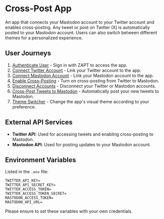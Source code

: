 # Cross-Post App

An app that connects your Mastodon account to your Twitter account and enables cross-posting. Any tweet or post on Twitter (X) is automatically posted to your Mastodon account. Users can also switch between different themes for a personalized experience.

## User Journeys

1. [Authenticate User](docs/journeys/authenticate-user.md) - Sign in with ZAPT to access the app.
2. [Connect Twitter Account](docs/journeys/connect-twitter-account.md) - Link your Twitter account to the app.
3. [Connect Mastodon Account](docs/journeys/connect-mastodon-account.md) - Link your Mastodon account to the app.
4. [Enable Cross-Posting](docs/journeys/enable-cross-posting.md) - Turn on cross-posting from Twitter to Mastodon.
5. [Disconnect Accounts](docs/journeys/disconnect-accounts.md) - Disconnect your Twitter or Mastodon accounts.
6. [Cross-Post Tweets to Mastodon](docs/journeys/cross-post-tweets.md) - Automatically post your new tweets to Mastodon.
7. [Theme Switcher](docs/journeys/theme-switcher.md) - Change the app's visual theme according to your preference.

## External API Services

- **Twitter API**: Used for accessing tweets and enabling cross-posting to Mastodon.
- **Mastodon API**: Used for posting updates to your Mastodon account.

## Environment Variables

Listed in the `.env` file:

```
TWITTER_API_KEY=
TWITTER_API_SECRET_KEY=
TWITTER_ACCESS_TOKEN=
TWITTER_ACCESS_TOKEN_SECRET=
MASTODON_ACCESS_TOKEN=
MASTODON_API_URL=
```

Please ensure to set these variables with your own credentials.